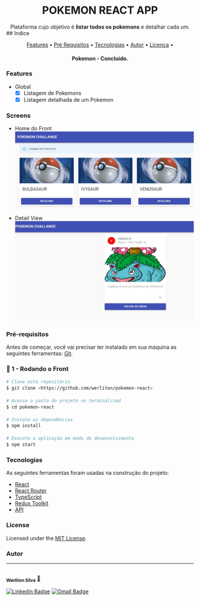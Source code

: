 <h1 align="center">POKEMON REACT APP</h1>

<div align="center">
Plataforma cujo objetivo é <strong>listar todos os pokemons</strong> e detalhar cada um.
</div>
## Indice

<p align="center">
 <a href="#Features">Features</a> •
 <a href="#roadmap">Pré Requisitos</a> • 
 <a href="#tecnologias">Tecnologias</a> • 
 <a href="#autor">Autor</a> • 
 <a href="#licenc-a">Licença</a> • 
</p>
<h4 align="center"> 
	Pokemon - Concluido.
</h4>

### Features

- Global
    - [x] Listagem de Pokemons
    - [x] Listagem detalhada de um Pokemon    
### Screens

* Home do Front
![Werliton Silva](./assets/list-all.jpeg)

* Detail View
![Werliton Silva](./assets/list-detail.jpeg)


### Pré-requisitos

Antes de começar, você vai precisar ter instalado em sua máquina as seguintes ferramentas:
[Git](https://git-scm.com).

### 🎲 1 - Rodando o Front

```bash
# Clone este repositório
$ git clone <https://github.com/werliton/pokemon-react>

# Acesse a pasta do projeto no terminal/cmd
$ cd pokemon-react

# Instale as dependências
$ npm install

# Execute a aplicação em modo de desenvolvimento
$ npm start
```

### Tecnologias

As seguintes ferramentas foram usadas na construção do projeto:

- [React](https://pt-br.reactjs.org/)
- [React Router](https://reactrouter.com/)
- [TypeScript](https://www.typescriptlang.org/)
- [Redux Toolkit](https://redux-toolkit.js.org/)
- [API](https://pokeapi.co/)

### License

Licensed under the [MIT License](./LICENSE).

### Autor
---

<a href="https://www.linkedin.com/in/werliton-silva/">
 <img style="border-radius: 50%;" src="https://avatars1.githubusercontent.com/u/4674324?s=460&u=cb676169391ac204b824569fd7465fa36488624d&v=4" width="100px;" alt=""/>
 <br />
 <sub><b>Werliton Silva</b></sub></a> <a href="hhttps://www.linkedin.com/in/werliton-carlos-206b5b70/" title="Rocketseat">🚀</a>

[![Linkedin Badge](https://img.shields.io/badge/-Werliton-blue?style=flat-square&logo=Linkedin&logoColor=white&link=https://www.linkedin.com/in/werlitonsilva/)](https://www.linkedin.com/in/werliton-carlos-206b5b70/) 
[![Gmail Badge](https://img.shields.io/badge/-werlitoncarlos@gmail.com-c14438?style=flat-square&logo=Gmail&logoColor=white&link=mailto:werlitoncarlos@gmail.com)](mailto:werlitoncarlos@gmail.com)